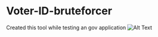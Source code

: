 # Voter-ID-bruteforcer
Created this tool while testing an gov application
![Alt Text](https://postimg.cc/CZVhF6Wm)
